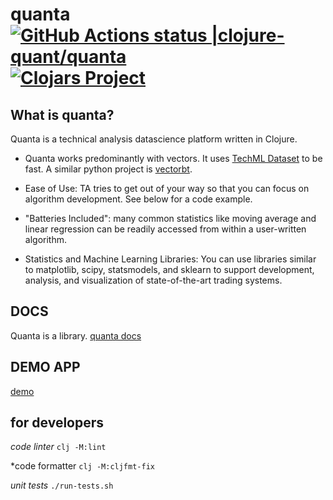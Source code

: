 # quanta [![GitHub Actions status |clojure-quant/quanta](https://github.com/clojure-quant/quanta/workflows/CI/badge.svg)](https://github.com/clojure-quant/quanta/actions?workflow=CI)[![Clojars Project](https://img.shields.io/clojars/v/io.github.clojure-quant/quanta.svg)](https://clojars.org/io.github.clojure-quant/quanta)


## What is quanta?

Quanta is a technical analysis datascience platform written in Clojure.

- Quanta works predominantly with vectors. It uses [TechML Dataset](https://github.com/techascent/tech.ml.dataset) to be fast. A similar python project is [vectorbt](https://github.com/polakowo/vectorbt).


- Ease of Use: TA tries to get out of your way so that you can focus on algorithm development. See below for a code example.

- "Batteries Included": many common statistics like moving average and linear regression can be readily accessed from within a user-written algorithm.

- Statistics and Machine Learning Libraries: 
You can use libraries similar to matplotlib, scipy, statsmodels, and sklearn to support development, analysis, and visualization of state-of-the-art trading systems.

## DOCS

Quanta is a library. 
[quanta docs](docs/README.md)

## DEMO APP

[demo](https://github.com/clojure-quant/quanta-demo)


## for developers

*code linter*  `clj -M:lint`

*code formatter `clj -M:cljfmt-fix`

*unit tests* `./run-tests.sh`









